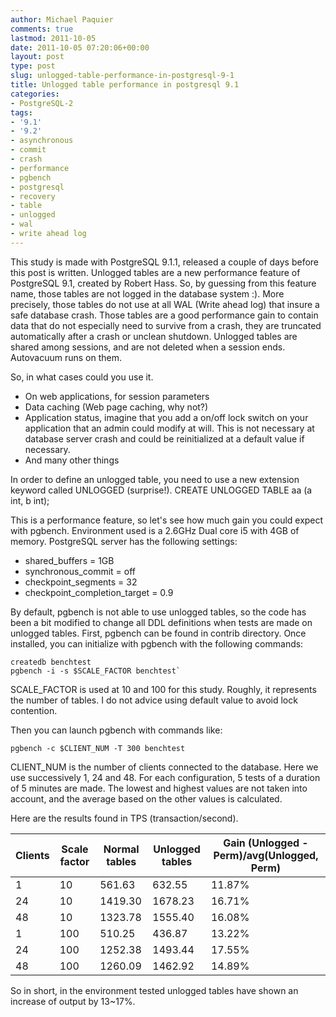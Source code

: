 ```yaml
---
author: Michael Paquier
comments: true
lastmod: 2011-10-05
date: 2011-10-05 07:20:06+00:00
layout: post
type: post
slug: unlogged-table-performance-in-postgresql-9-1
title: Unlogged table performance in postgresql 9.1
categories:
- PostgreSQL-2
tags:
- '9.1'
- '9.2'
- asynchronous
- commit
- crash
- performance
- pgbench
- postgresql
- recovery
- table
- unlogged
- wal
- write ahead log
---
```


This study is made with PostgreSQL 9.1.1, released a couple of days before this post is written.
Unlogged tables are a new performance feature of PostgreSQL 9.1, created by Robert Hass. So, by guessing from this feature name, those tables are not logged in the database system :). More precisely, those tables do not use at all WAL (Write ahead log) that insure a safe database crash.
Those tables are a good performance gain to contain data that do not especially need to survive from a crash, they are truncated automatically after a crash or unclean shutdown.
Unlogged tables are shared among sessions, and are not deleted when a session ends. Autovacuum runs on them.

So, in what cases could you use it.

  * On web applications, for session parameters
  * Data caching (Web page caching, why not?)
  * Application status, imagine that you add a on/off lock switch on your application that an admin could modify at will. This is not necessary at database server crash and could be reinitialized at a default value if necessary.
  * And many other things

In order to define an unlogged table, you need to use a new extension keyword called UNLOGGED (surprise!).
    CREATE UNLOGGED TABLE aa (a int, b int);

This is a performance feature, so let's see how much gain you could expect with pgbench.
Environment used is a 2.6GHz Dual core i5 with 4GB of memory.
PostgreSQL server has the following settings:

  * shared\_buffers = 1GB
  * synchronous\_commit = off
  * checkpoint\_segments = 32
  * checkpoint\_completion\_target = 0.9

By default, pgbench is not able to use unlogged tables, so the code has been a bit modified to change all DDL definitions when tests are made on unlogged tables.
First, pgbench can be found in contrib directory. Once installed, you can initialize with pgbench with the following commands:

    createdb benchtest
    pgbench -i -s $SCALE_FACTOR benchtest`

SCALE\_FACTOR is used at 10 and 100 for this study. Roughly, it represents the number of tables. I do not advice using default value to avoid lock contention.

Then you can launch pgbench with commands like:

    pgbench -c $CLIENT_NUM -T 300 benchtest

CLIENT\_NUM is the number of clients connected to the database. Here we use successively 1, 24 and 48.
For each configuration, 5 tests of a duration of 5 minutes are made. The lowest and highest values are not taken into account, and the average based on the other values is calculated.

Here are the results found in TPS (transaction/second).

| Clients | Scale factor | Normal tables | Unlogged tables | Gain (Unlogged - Perm)/avg(Unlogged, Perm) |
| ------- | ------------ | ------------- | --------------- | ----------------------------------------- |
| 1 | 10 | 561.63 | 632.55 | 11.87% |
| 24 | 10 | 1419.30 | 1678.23 | 16.71% |
| 48 | 10 | 1323.78 | 1555.40 | 16.08% |
| 1 | 100 | 510.25 | 436.87 | 13.22% |
| 24 | 100 | 1252.38 | 1493.44 | 17.55% |
| 48 | 100 | 1260.09 | 1462.92 | 14.89% |

So in short, in the environment tested unlogged tables have shown an increase of output by 13~17%.
